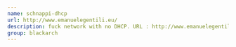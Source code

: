 ```yaml
---
name: schnappi-dhcp
url: http://www.emanuelegentili.eu/
description: fuck network with no DHCP. URL : http://www.emanuelegentili.eu/ Groups : blackarch blackarch-misc
group: blackarch
---
```

